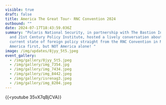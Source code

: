 ```yaml
---
visible: true
draft: false
title: America The Great Tour- RNC Convention 2024
outbound: ""
date: 2024-07-17T18:43:59.036Z
summary: "Polaris National Security, in partnership with The Bastion Institute
  and 21st Century Policy Institute, hosted a lively conversation about the
  current state of foreign policy straight from the RNC Convention in Milwaukee.
  America first, but NOT America alone! "
image: /img/updates/8jyy_5t5.jpeg
event_gallery:
  - /img/gallery/8jyy_5t5.jpeg
  - /img/gallery/img_7354.jpg
  - /img/gallery/img_7434.jpeg
  - /img/gallery/img_8442.jpeg
  - /img/gallery/isrenag3.jpeg
  - /img/gallery/img_8204.jpeg
---
```

{{<youtube 35vX7qBjCVA}}